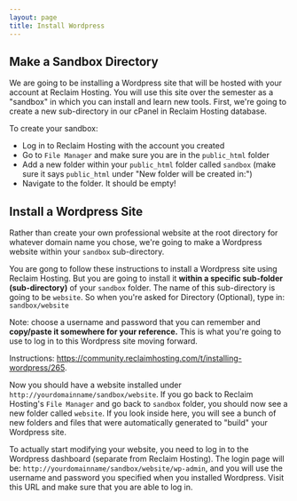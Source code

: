 ```yaml
---
layout: page
title: Install Wordpress
---
```


## Make a Sandbox Directory

We are going to be installing a Wordpress site that will be hosted with your account at Reclaim Hosting. You will use this site over the semester as a "sandbox" in which you can install and learn new tools. First, we're going to create a new sub-directory in our cPanel in Reclaim Hosting database.

To create your sandbox:

- Log in to Reclaim Hosting with the account you created
- Go to `File Manager` and make sure you are in the `public_html` folder
- Add a new folder within your `public_html` folder called `sandbox` (make sure it says `public_html` under "New folder will be created in:")
- Navigate to the folder. It should be empty!

## Install a Wordpress Site

Rather than create your own professional website at the root directory for whatever domain name you chose, we're going to make a Wordpress website within your `sandbox` sub-directory. 

You are gong to follow these instructions to install a Wordpress site using Reclaim Hosting. But you are going to install it **within a specific sub-folder (sub-directory)** of your `sandbox` folder. The name of this sub-directory is going to be `website`. So when you're asked for Directory (Optional), type in: `sandbox/website`

Note: choose a username and password that you can remember and **copy/paste it somewhere for your reference.** This is what you're going to use to log in to this Wordpress site moving forward.

Instructions: <https://community.reclaimhosting.com/t/installing-wordpress/265>.

Now you should have a website installed under `http://yourdomainname/sandbox/website`. If you go back to Reclaim Hosting's `File Manager` and go back to `sandbox` folder, you should now see a new folder called `website`. If you look inside here, you will see a bunch of new folders and files that were automatically generated to "build" your Wordpress site. 

To actually start modifying your website, you need to log in to the Wordpress dashboard (separate from Reclaim Hosting). The login page will be: `http://yourdomainname/sandbox/website/wp-admin`, and you will use the username and password you specified when you installed Wordpress. Visit this URL and make sure that you are able to log in.

